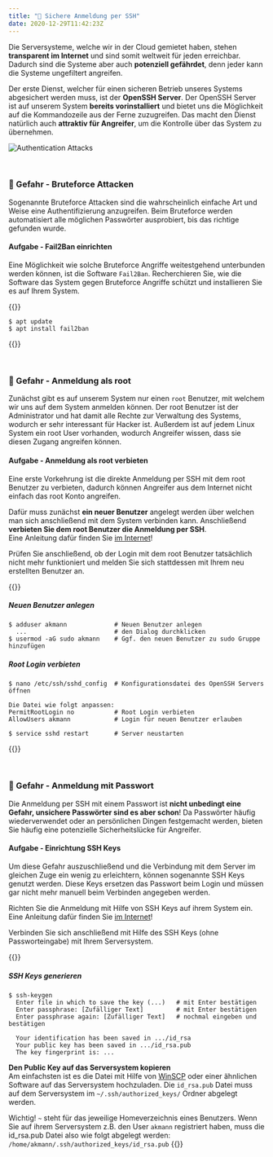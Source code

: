 ```yaml
---
title: "🔐 Sichere Anmeldung per SSH"
date: 2020-12-29T11:42:23Z
---
```


Die Serversysteme, welche wir in der Cloud gemietet haben, stehen **transparent im Internet** und sind somit weltweit für jeden erreichbar. Dadurch sind die Systeme aber auch **potenziell gefährdet**, denn jeder kann die Systeme ungefiltert angreifen.

Der erste Dienst, welcher für einen sicheren Betrieb unseres Systems abgesichert werden muss, ist der **OpenSSH Server**. Der OpenSSH Server ist auf unserem System **bereits vorinstalliert** und bietet uns die Möglichkeit auf die Kommandozeile aus der Ferne zuzugreifen. Das macht den Dienst natürlich auch **attraktiv für Angreifer**, um die Kontrolle über das System zu übernehmen.

![Authentication Attacks](/itadm/images/auth_attacks.png)

<br>

### 🚨 Gefahr - Bruteforce Attacken
Sogenannte Bruteforce Attacken sind die wahrscheinlich einfache Art und Weise eine Authentifizierung anzugreifen. Beim Bruteforce werden automatisiert alle möglichen Passwörter ausprobiert, bis das richtige gefunden wurde.

#### Aufgabe - Fail2Ban einrichten
Eine Möglichkeit wie solche Bruteforce Angriffe weitestgehend unterbunden werden können, ist die Software `Fail2Ban`. Recherchieren Sie, wie die Software das System gegen Bruteforce Angriffe schützt und installieren Sie es auf Ihrem System.

{{<collapsible label="Lösung">}}
```shell
$ apt update
$ apt install fail2ban
```
{{</collapsible>}}

<br>

### 🚨 Gefahr - Anmeldung als root
Zunächst gibt es auf unserem System nur einen `root` Benutzer, mit welchem wir uns auf dem System anmelden können. Der root Benutzer ist der Administrator und hat damit alle Rechte zur Verwaltung des Systems, wodurch er sehr interessant für Hacker ist. Außerdem ist auf jedem Linux System ein root User vorhanden, wodurch Angreifer wissen, dass sie diesen Zugang angreifen können.

#### Aufgabe - Anmeldung als root verbieten
Eine erste Vorkehrung ist die direkte Anmeldung per SSH mit dem root Benutzer zu verbieten, dadurch können Angreifer aus dem Internet nicht einfach das root Konto angreifen. 

Dafür muss zunächst **ein neuer Benutzer** angelegt werden über welchen man sich anschließend mit dem System verbinden kann. Anschließend **verbieten Sie dem root Benutzer die Anmeldung per SSH**.  
Eine Anleitung dafür finden Sie [im Internet](https://www.google.com/search?q=ubuntu+ssh+root+login+verbieten)!

Prüfen Sie anschließend, ob der Login mit dem root Benutzer tatsächlich nicht mehr funktioniert und melden Sie sich stattdessen mit Ihrem neu erstellten Benutzer an.

{{<collapsible label="Lösung">}}
##### Neuen Benutzer anlegen
```shell
$ adduser akmann             # Neuen Benutzer anlegen
  ...                        # den Dialog durchklicken
$ usermod -aG sudo akmann    # Ggf. den neuen Benutzer zu sudo Gruppe hinzufügen
```

##### Root Login verbieten
```shell
$ nano /etc/ssh/sshd_config  # Konfigurationsdatei des OpenSSH Servers öffnen

Die Datei wie folgt anpassen:
PermitRootLogin no           # Root Login verbieten
AllowUsers akmann            # Login für neuen Benutzer erlauben

$ service sshd restart       # Server neustarten
```
{{</collapsible>}}

<br>

### 🚨 Gefahr - Anmeldung mit Passwort
Die Anmeldung per SSH mit einem Passwort ist **nicht unbedingt eine Gefahr, unsichere Passwörter sind es aber schon**! Da Passwörter häufig wiederverwendet oder an persönlichen Dingen festgemacht werden, bieten Sie häufig eine potenzielle Sicherheitslücke für Angreifer.

#### Aufgabe - Einrichtung SSH Keys
Um diese Gefahr auszuschließend und die Verbindung mit dem Server im gleichen Zuge ein wenig zu erleichtern, können sogenannte SSH Keys genutzt werden. Diese Keys ersetzen das Passwort beim Login und müssen gar nicht mehr manuell beim Verbinden angegeben werden.

Richten Sie die Anmeldung mit Hilfe von SSH Keys auf ihrem System ein.  
Eine Anleitung dafür finden Sie [im Internet](https://www.google.com/search?q=windows+ssh+keys+generieren)!

Verbinden Sie sich anschließend mit Hilfe des SSH Keys (ohne Passworteingabe) mit Ihrem Serversystem.

{{<collapsible label="Lösung">}}
##### SSH Keys generieren
```shell
$ ssh-keygen
  Enter file in which to save the key (...)   # mit Enter bestätigen
  Enter passphrase: [Zufälliger Text]         # mit Enter bestätigen
  Enter passphrase again: [Zufälliger Text]   # nochmal eingeben und bestätigen
  
  Your identification has been saved in .../id_rsa
  Your public key has been saved in .../id_rsa.pub
  The key fingerprint is: ...
```

**Den Public Key auf das Serversystem kopieren**  
Am einfachsten ist es die Datei mit Hilfe von [WinSCP](https://winscp.net/eng/download.php) oder einer ähnlichen Software auf das Serversystem hochzuladen. Die `id_rsa.pub` Datei muss auf dem Serversystem im `~/.ssh/authorized_keys/` Ordner abgelegt werden.

Wichtig! `~` steht für das jeweilige Homeverzeichnis eines Benutzers. Wenn Sie auf ihrem Serversystem z.B. den User `akmann` registriert haben, muss die id_rsa.pub Datei also wie folgt abgelegt werden: `/home/akmann/.ssh/authorized_keys/id_rsa.pub`
{{</collapsible>}}